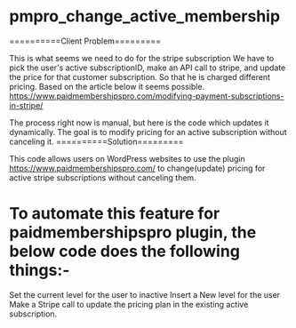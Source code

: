 # pmpro_change_active_membership

==========Client Problem=========

This is  what seems we need to do for the stripe subscription  We have to pick the user's active subscriptionID, make an API call to stripe, and update the price for that customer subscription.  So that he is charged different pricing. Based on the article below it seems possible.  https://www.paidmembershipspro.com/modifying-payment-subscriptions-in-stripe/

The process right now is manual, but here is the code which updates it dynamically.
The goal is to modify pricing for an active subscription without canceling it.
==========Solution=========

This code allows users on WordPress websites to use the plugin https://www.paidmembershipspro.com/
to change(update) pricing for active stripe subscriptions without canceling them.

# To automate this feature for paidmembershipspro plugin, the below code does the following things:- 
Set the current level for the user to inactive
Insert a New level for the user
Make a Stripe call to update the pricing plan in the existing active subscription.
